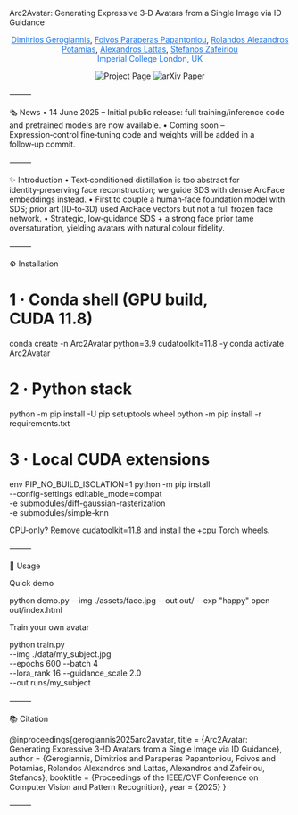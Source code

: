 Arc2Avatar: Generating Expressive 3‑D Avatars from a Single Image via ID Guidance

<p align="center">
  <a href="https://dimgerogiannis.github.io/" style="color:#1a73e8;">Dimitrios Gerogiannis</a>,
  <a href="https://foivospar.github.io" style="color:#1a73e8;">Foivos Paraperas Papantoniou</a>,
  <a href="https://rolpotamias.github.io" style="color:#1a73e8;">Rolandos Alexandros Potamias</a>,
  <a href="https://alexlattas.com" style="color:#1a73e8;">Alexandros Lattas</a>,
  <a href="https://profiles.imperial.ac.uk/s.zafeiriou" style="color:#1a73e8;">Stefanos Zafeiriou</a><br>
  <span style="color:#1a73e8;">Imperial College London, UK</span>
</p>


<p align="center">
  <a href="https://arc2avatar.github.io" style="text-decoration:none;">
    <img src="https://img.shields.io/badge/Project-Page-1a73e8?style=for-the-badge&logo=github" alt="Project Page"/>
  </a>
  <a href="https://arxiv.org/abs/2406.12345" style="text-decoration:none;">
    <img src="https://img.shields.io/badge/Paper-arXiv-d9534f?style=for-the-badge&logo=arxiv" alt="arXiv Paper"/>
  </a>
</p>



⸻

🗞️ News
	•	14 June 2025 – Initial public release: full training/inference code and pretrained models are now available.
	•	Coming soon – Expression‑control fine‑tuning code and weights will be added in a follow‑up commit.

⸻

✨ Introduction
	•	Text‐conditioned distillation is too abstract for identity‑preserving face reconstruction; we guide SDS with dense ArcFace embeddings instead.
	•	First to couple a human‑face foundation model with SDS; prior art (ID‑to‑3D) used ArcFace vectors but not a full frozen face network.
	•	Strategic, low‑guidance SDS + a strong face prior tame oversaturation, yielding avatars with natural colour fidelity.

⸻

⚙️ Installation

# 1 · Conda shell (GPU build, CUDA 11.8)
conda create -n Arc2Avatar python=3.9 cudatoolkit=11.8 -y
conda activate Arc2Avatar

# 2 · Python stack
python -m pip install -U pip setuptools wheel
python -m pip install -r requirements.txt

# 3 · Local CUDA extensions
env PIP_NO_BUILD_ISOLATION=1 python -m pip install \
  --config-settings editable_mode=compat \
  -e submodules/diff-gaussian-rasterization \
  -e submodules/simple-knn

CPU‑only? Remove cudatoolkit=11.8 and install the +cpu Torch wheels.

⸻

🚀 Usage

Quick demo

python demo.py --img ./assets/face.jpg --out out/ --exp "happy"
open out/index.html

Train your own avatar

python train.py \
  --img ./data/my_subject.jpg \
  --epochs 600 --batch 4 \
  --lora_rank 16 --guidance_scale 2.0 \
  --out runs/my_subject


⸻

📚 Citation

@inproceedings{gerogiannis2025arc2avatar,
  title     = {Arc2Avatar: Generating Expressive 3-\!D Avatars from a Single Image via ID Guidance},
  author    = {Gerogiannis, Dimitrios and Paraperas Papantoniou, Foivos and Potamias, Rolandos Alexandros and Lattas, Alexandros and Zafeiriou, Stefanos},
  booktitle = {Proceedings of the IEEE/CVF Conference on Computer Vision and Pattern Recognition},
  year      = {2025}
}


⸻
